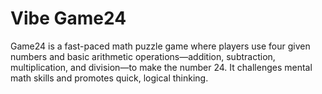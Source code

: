 # Vibe Game24

Game24 is a fast-paced math puzzle game where players use four given numbers and basic arithmetic operations—addition, subtraction, multiplication, and division—to make the number 24. It challenges mental math skills and promotes quick, logical thinking.